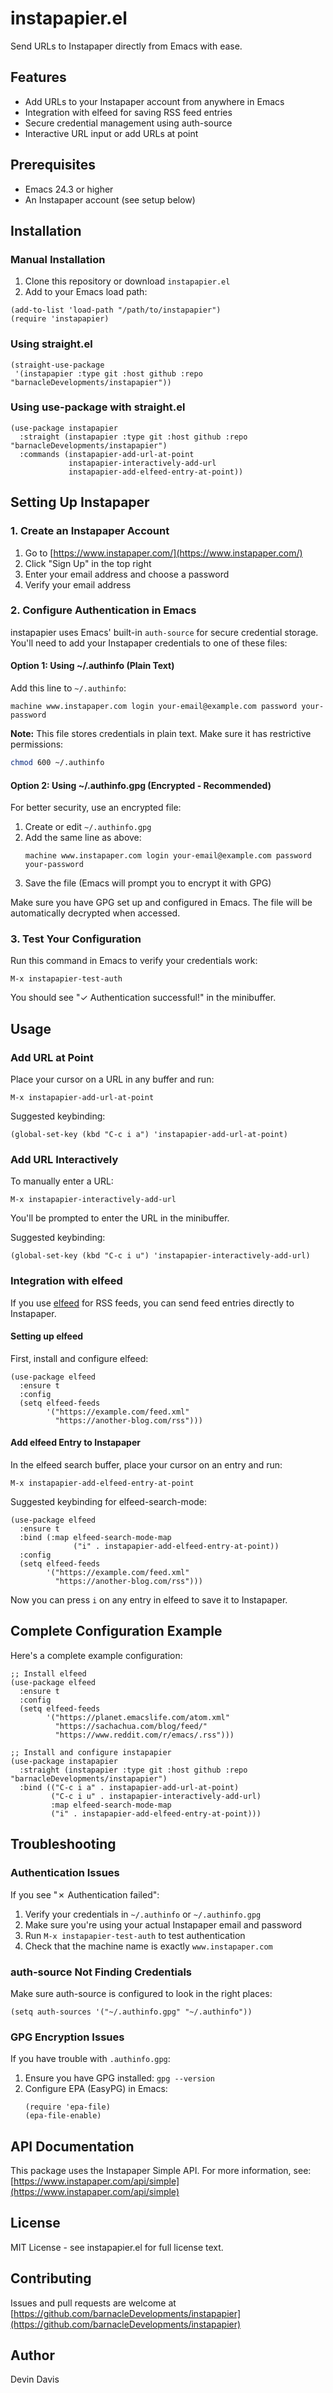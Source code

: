 # instapapier.el

Send URLs to Instapaper directly from Emacs with ease.

## Features

- Add URLs to your Instapaper account from anywhere in Emacs
- Integration with elfeed for saving RSS feed entries
- Secure credential management using auth-source
- Interactive URL input or add URLs at point

## Prerequisites

- Emacs 24.3 or higher
- An Instapaper account (see setup below)

## Installation

### Manual Installation

1. Clone this repository or download `instapapier.el`
2. Add to your Emacs load path:

```elisp
(add-to-list 'load-path "/path/to/instapapier")
(require 'instapapier)
```

### Using straight.el

```elisp
(straight-use-package
 '(instapapier :type git :host github :repo "barnacleDevelopments/instapapier"))
```

### Using use-package with straight.el

```elisp
(use-package instapapier
  :straight (instapapier :type git :host github :repo "barnacleDevelopments/instapapier")
  :commands (instapapier-add-url-at-point
             instapapier-interactively-add-url
             instapapier-add-elfeed-entry-at-point))
```

## Setting Up Instapaper

### 1. Create an Instapaper Account

1. Go to [https://www.instapaper.com/](https://www.instapaper.com/)
2. Click "Sign Up" in the top right
3. Enter your email address and choose a password
4. Verify your email address

### 2. Configure Authentication in Emacs

instapapier uses Emacs' built-in `auth-source` for secure credential storage. You'll need to add your Instapaper credentials to one of these files:

#### Option 1: Using ~/.authinfo (Plain Text)

Add this line to `~/.authinfo`:

```
machine www.instapaper.com login your-email@example.com password your-password
```

**Note:** This file stores credentials in plain text. Make sure it has restrictive permissions:

```bash
chmod 600 ~/.authinfo
```

#### Option 2: Using ~/.authinfo.gpg (Encrypted - Recommended)

For better security, use an encrypted file:

1. Create or edit `~/.authinfo.gpg`
2. Add the same line as above:
   ```
   machine www.instapaper.com login your-email@example.com password your-password
   ```
3. Save the file (Emacs will prompt you to encrypt it with GPG)

Make sure you have GPG set up and configured in Emacs. The file will be automatically decrypted when accessed.

### 3. Test Your Configuration

Run this command in Emacs to verify your credentials work:

```elisp
M-x instapapier-test-auth
```

You should see "✓ Authentication successful!" in the minibuffer.

## Usage

### Add URL at Point

Place your cursor on a URL in any buffer and run:

```elisp
M-x instapapier-add-url-at-point
```

Suggested keybinding:

```elisp
(global-set-key (kbd "C-c i a") 'instapapier-add-url-at-point)
```

### Add URL Interactively

To manually enter a URL:

```elisp
M-x instapapier-interactively-add-url
```

You'll be prompted to enter the URL in the minibuffer.

Suggested keybinding:

```elisp
(global-set-key (kbd "C-c i u") 'instapapier-interactively-add-url)
```

### Integration with elfeed

If you use [elfeed](https://github.com/skeeto/elfeed) for RSS feeds, you can send feed entries directly to Instapaper.

#### Setting up elfeed

First, install and configure elfeed:

```elisp
(use-package elfeed
  :ensure t
  :config
  (setq elfeed-feeds
        '("https://example.com/feed.xml"
          "https://another-blog.com/rss")))
```

#### Add elfeed Entry to Instapaper

In the elfeed search buffer, place your cursor on an entry and run:

```elisp
M-x instapapier-add-elfeed-entry-at-point
```

Suggested keybinding for elfeed-search-mode:

```elisp
(use-package elfeed
  :ensure t
  :bind (:map elfeed-search-mode-map
              ("i" . instapapier-add-elfeed-entry-at-point))
  :config
  (setq elfeed-feeds
        '("https://example.com/feed.xml"
          "https://another-blog.com/rss")))
```

Now you can press `i` on any entry in elfeed to save it to Instapaper.

## Complete Configuration Example

Here's a complete example configuration:

```elisp
;; Install elfeed
(use-package elfeed
  :ensure t
  :config
  (setq elfeed-feeds
        '("https://planet.emacslife.com/atom.xml"
          "https://sachachua.com/blog/feed/"
          "https://www.reddit.com/r/emacs/.rss")))

;; Install and configure instapapier
(use-package instapapier
  :straight (instapapier :type git :host github :repo "barnacleDevelopments/instapapier")
  :bind (("C-c i a" . instapapier-add-url-at-point)
         ("C-c i u" . instapapier-interactively-add-url)
         :map elfeed-search-mode-map
         ("i" . instapapier-add-elfeed-entry-at-point)))
```

## Troubleshooting

### Authentication Issues

If you see "✗ Authentication failed":

1. Verify your credentials in `~/.authinfo` or `~/.authinfo.gpg`
2. Make sure you're using your actual Instapaper email and password
3. Run `M-x instapapier-test-auth` to test authentication
4. Check that the machine name is exactly `www.instapaper.com`

### auth-source Not Finding Credentials

Make sure auth-source is configured to look in the right places:

```elisp
(setq auth-sources '("~/.authinfo.gpg" "~/.authinfo"))
```

### GPG Encryption Issues

If you have trouble with `.authinfo.gpg`:

1. Ensure you have GPG installed: `gpg --version`
2. Configure EPA (EasyPG) in Emacs:
   ```elisp
   (require 'epa-file)
   (epa-file-enable)
   ```

## API Documentation

This package uses the Instapaper Simple API. For more information, see:
[https://www.instapaper.com/api/simple](https://www.instapaper.com/api/simple)

## License

MIT License - see instapapier.el for full license text.

## Contributing

Issues and pull requests are welcome at [https://github.com/barnacleDevelopments/instapapier](https://github.com/barnacleDevelopments/instapapier)

## Author

Devin Davis